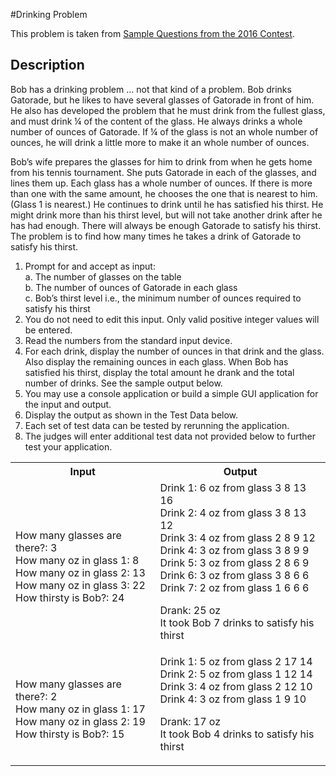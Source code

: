 #Drinking Problem

This problem is taken from
[Sample Questions from the 2016 Contest](https://www.seminolestate.edu/computers/competition/samples/2016).

## Description

Bob has a drinking problem … not that kind of a problem. Bob drinks Gatorade, but he likes to have several glasses of Gatorade in front of him. He also has developed the problem that he must drink from the fullest glass, and must drink ¼ of the content of the glass. He always drinks a whole number of ounces of Gatorade. If ¼ of the glass is not an whole number of ounces, he will drink a little more to make it an whole number of ounces. 

Bob’s wife prepares the glasses for him to drink from when he gets home from his tennis tournament. She puts Gatorade in each of the glasses, and lines them up. Each glass has a whole number of ounces. If there is more than one with the same amount, he chooses the one that is nearest to him. (Glass 1 is nearest.) He continues to drink until he has satisfied his thirst. He might drink more than his thirst level, but will not take another drink after he has had enough. There will always be enough Gatorade to satisfy his thirst. The problem is to find how many times he takes a drink of Gatorade to satisfy his thirst.

1. Prompt for and accept as input:<br>
    a. The number of glasses on the table <br>
    b. The number of ounces of Gatorade in each glass<br>
    c. Bob’s thirst level i.e., the minimum number of ounces required to satisfy his thirst <br>
2. You do not need to edit this input. Only valid positive integer values will be entered.
3. Read the numbers from the standard input device.
4. For each drink, display the number of ounces in that drink and the glass. Also display the remaining ounces in each glass. 
When Bob has satisfied his thirst, display the total amount he drank and the total number of drinks. See the sample output below.
5. You may use a console application or build a simple GUI application for the input and output.
6. Display the output as shown in the Test Data below.
7. Each set of test data can be tested by rerunning the application.
8. The judges will enter additional test data not provided below to further test your application.

<table>
<tr><th>Input</th><th>Output</th></tr>
<tr>
  <td>How many glasses are there?: 3 <br>
How many oz in glass 1: 8 <br>
How many oz in glass 2: 13 <br>
How many oz in glass 3: 22 <br>
How thirsty is Bob?: 24</td>
  <td>Drink 1: 6 oz from glass 3 8 13 16 <br>
Drink 2: 4 oz from glass 3 8 13 12 <br>
Drink 3: 4 oz from glass 2 8 9 12 <br>
Drink 4: 3 oz from glass 3 8 9 9 <br>
Drink 5: 3 oz from glass 2 8 6 9 <br>
Drink 6: 3 oz from glass 3 8 6 6 <br>
Drink 7: 2 oz from glass 1 6 6 6 <br>

Drank: 25 oz <br>
It took Bob 7 drinks to satisfy his thirst</td>
</tr>
<tr>
  <td>How many glasses are there?: 2 <br>
How many oz in glass 1: 17 <br>
How many oz in glass 2: 19 <br>
How thirsty is Bob?: 15</td>
  <td>Drink 1: 5 oz from glass 2 17 14 <br>
Drink 2: 5 oz from glass 1 12 14 <br>
Drink 3: 4 oz from glass 2 12 10 <br>
Drink 4: 3 oz from glass 1 9 10 <br>

Drank: 17 oz <br>
It took Bob 4 drinks to satisfy his thirst</td>
</tr>